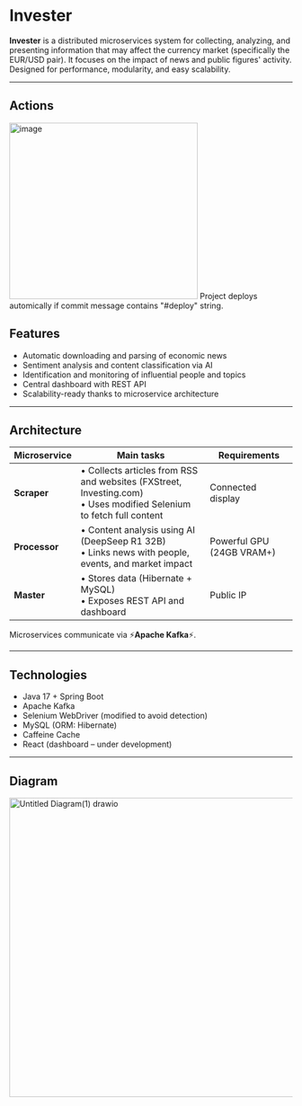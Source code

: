 # Invester

**Invester** is a distributed microservices system for collecting, analyzing, and presenting information that may affect the currency market (specifically the EUR/USD pair). It focuses on the impact of news and public figures' activity. Designed for performance, modularity, and easy scalability.

---

## Actions
<img width="335" height="314" alt="image" src="https://github.com/user-attachments/assets/f5cae196-a909-450a-8858-71b337db98cb" />
Project deploys automically if commit message contains "#deploy" string.

## Features

- Automatic downloading and parsing of economic news  
- Sentiment analysis and content classification via AI  
- Identification and monitoring of influential people and topics  
- Central dashboard with REST API  
- Scalability-ready thanks to microservice architecture  

---

## Architecture

| Microservice        | Main tasks | Requirements |
|---------------------|------------|--------------|
| **Scraper** | • Collects articles from RSS and websites (FXStreet, Investing.com) <br>• Uses modified Selenium to fetch full content | Connected display |
| **Processor** | • Content analysis using AI (DeepSeep R1 32B) <br>• Links news with people, events, and market impact | Powerful GPU (24GB VRAM+) |
| **Master** | • Stores data (Hibernate + MySQL) <br>• Exposes REST API and dashboard | Public IP |

Microservices communicate via ⚡**Apache Kafka**⚡.

---


## Technologies

- Java 17 + Spring Boot  
- Apache Kafka  
- Selenium WebDriver (modified to avoid detection)  
- MySQL (ORM: Hibernate)  
- Caffeine Cache  
- React (dashboard – under development)  

---

## Diagram

<img width="701" height="533" alt="Untitled Diagram(1) drawio" src="https://github.com/user-attachments/assets/e3f8b45c-fa37-4a38-b763-a75629fb8bfc" />
